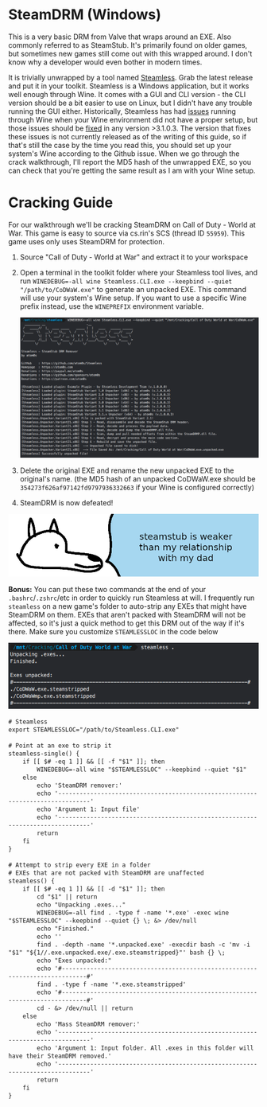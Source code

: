 # **SteamDRM (Windows)**

This is a very basic DRM from Valve that wraps around an EXE. Also commonly referred to as SteamStub. It's primarily found on older games, but sometimes new games still come out with this wrapped around. I don't know why a developer would even bother in modern times.

It is trivially unwrapped by a tool named [Steamless](https://github.com/atom0s/Steamless). Grab the latest release and put it in your toolkit. Steamless is a Windows application, but it works well enough through Wine. It comes with a GUI and CLI version - the CLI version should be a bit easier to use on Linux, but I didn't have any trouble running the GUI either. Historically, Steamless has had [issues](https://github.com/atom0s/Steamless/issues/76#issuecomment-1191396442) running through Wine when your Wine environment did not have a proper setup, but those issues should be [fixed](https://github.com/atom0s/Steamless/pull/97) in any version >3.1.0.3. The version that fixes these issues is not currently released as of the writing of this guide, so if that's still the case by the time you read this, you should set up your system's Wine according to the Github issue. When we go through the crack walkthrough, I'll report the MD5 hash of the unwrapped EXE, so you can check that you're getting the same result as I am with your Wine setup.

# Cracking Guide

For our walkthrough we'll be cracking SteamDRM on Call of Duty - World at War. This game is easy to source via cs.rin's SCS (thread ID `55959`). This game uses only uses SteamDRM for protection.

1. Source "Call of Duty - World at War" and extract it to your workspace

2. Open a terminal in the toolkit folder where your Steamless tool lives, and run `WINEDEBUG=-all wine Steamless.CLI.exe --keepbind --quiet "/path/to/CoDWaW.exe"` to generate an unpacked EXE. This command will use your system's Wine setup. If you want to use a specific Wine prefix instead, use the `WINEPREFIX` environment variable.

    ![WAW Steamless Run](images/WAW-Steamless.png "Steamless run")

3. Delete the original EXE and rename the new unpacked EXE to the original's name. (the MD5 hash of an unpacked CoDWaW.exe should be `354273f626af97142fd9797936332663` if your Wine is configured correctly)

4. SteamDRM is now defeated!

![wise yote should call his dad](images/steamstub.png "wise yote should call his dad")

**Bonus:** You can put these two commands at the end of your `.bashrc`/`.zshrc`/etc in order to quickly run Steamless at will. I frequently run `steamless` on a new game's folder to auto-strip any EXEs that might have SteamDRM on them. EXEs that aren't packed with SteamDRM will not be affected, so it's just a quick method to get this DRM out of the way if it's there. Make sure you customize `STEAMLESSLOC` in the code below

![WAW Mass Steamless Run](images/WAW-MassSteamless.png "Mass steamless run")

```
# Steamless
export STEAMLESSLOC="/path/to/Steamless.CLI.exe"

# Point at an exe to strip it
steamless-single() {
    if [[ $# -eq 1 ]] && [[ -f "$1" ]]; then
        WINEDEBUG=-all wine "$STEAMLESSLOC" --keepbind --quiet "$1"
    else
        echo 'SteamDRM remover:'
        echo '-------------------------------------------------------------------------------'
        echo 'Argument 1: Input file'
        echo '-------------------------------------------------------------------------------'
        return
    fi
}

# Attempt to strip every EXE in a folder
# EXEs that are not packed with SteamDRM are unaffected
steamless() {
    if [[ $# -eq 1 ]] && [[ -d "$1" ]]; then
        cd "$1" || return
        echo "Unpacking .exes..."
        WINEDEBUG=-all find . -type f -name '*.exe' -exec wine "$STEAMLESSLOC" --keepbind --quiet {} \; &> /dev/null
        echo "Finished."
        echo ''
        find . -depth -name '*.unpacked.exe' -execdir bash -c 'mv -i "$1" "${1//.exe.unpacked.exe/.exe.steamstripped}"' bash {} \;
        echo "Exes unpacked:"
        echo '#-----------------------------------------------------------------------------#'
        find . -type f -name '*.exe.steamstripped'
        echo '#-----------------------------------------------------------------------------#'
        cd - &> /dev/null || return
    else
        echo 'Mass SteamDRM remover:'
        echo '-------------------------------------------------------------------------------'
        echo 'Argument 1: Input folder. All .exes in this folder will have their SteamDRM removed.'
        echo '-------------------------------------------------------------------------------'
        return
    fi
}
```